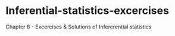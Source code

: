 # Inferential-statistics-excercises
Chapter 8 - Excercises &amp; Solutions of Infererential statistics
